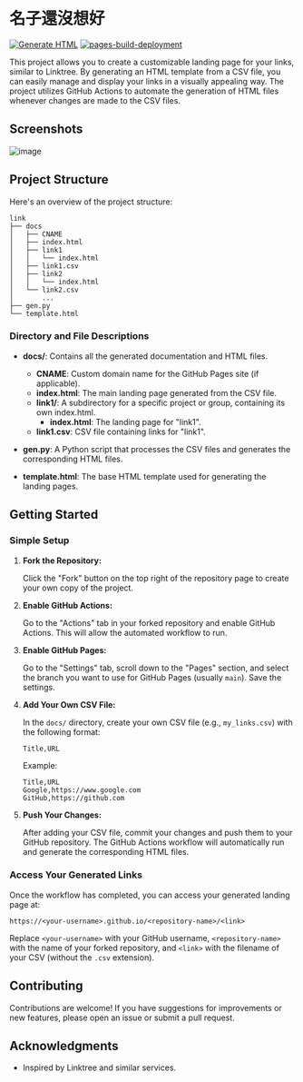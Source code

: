 
# 名子還沒想好
[![Generate HTML](https://github.com/NTUT-NPC/link/actions/workflows/gen.yml/badge.svg?branch=main)](https://github.com/NTUT-NPC/link/actions/workflows/gen.yml)
[![pages-build-deployment](https://github.com/NTUT-NPC/link/actions/workflows/pages/pages-build-deployment/badge.svg?branch=main)](https://github.com/NTUT-NPC/link/actions/workflows/pages/pages-build-deployment)

This project allows you to create a customizable landing page for your links, similar to Linktree. By generating an HTML template from a CSV file, you can easily manage and display your links in a visually appealing way. The project utilizes GitHub Actions to automate the generation of HTML files whenever changes are made to the CSV files.

## Screenshots
![image](https://github.com/user-attachments/assets/6d7536da-cc92-48aa-a068-53b0362914ed)


## Project Structure

Here's an overview of the project structure:

```
link
├── docs
│   ├── CNAME
│   ├── index.html
│   ├── link1
│   │   └── index.html
│   ├── link1.csv
│   ├── link2
│   │   └── index.html
│   └── link2.csv
│       ...
├── gen.py
└── template.html
```

### Directory and File Descriptions

- **docs/**: Contains all the generated documentation and HTML files.
  - **CNAME**: Custom domain name for the GitHub Pages site (if applicable).
  - **index.html**: The main landing page generated from the CSV file.
  - **link1/**: A subdirectory for a specific project or group, containing its own index.html.
    - **index.html**: The landing page for "link1".
  - **link1.csv**: CSV file containing links for "link1".

- **gen.py**: A Python script that processes the CSV files and generates the corresponding HTML files.

- **template.html**: The base HTML template used for generating the landing pages.

## Getting Started

### Simple Setup

1. **Fork the Repository:**

   Click the "Fork" button on the top right of the repository page to create your own copy of the project.

2. **Enable GitHub Actions:**

   Go to the "Actions" tab in your forked repository and enable GitHub Actions. This will allow the automated workflow to run.

3. **Enable GitHub Pages:**

   Go to the "Settings" tab, scroll down to the "Pages" section, and select the branch you want to use for GitHub Pages (usually `main`). Save the settings.

4. **Add Your Own CSV File:**

   In the `docs/` directory, create your own CSV file (e.g., `my_links.csv`) with the following format:

   ```
   Title,URL
   ```

   Example:

   ```
   Title,URL
   Google,https://www.google.com
   GitHub,https://github.com
   ```

5. **Push Your Changes:**

   After adding your CSV file, commit your changes and push them to your GitHub repository. The GitHub Actions workflow will automatically run and generate the corresponding HTML files.

### Access Your Generated Links

Once the workflow has completed, you can access your generated landing page at:

```
https://<your-username>.github.io/<repository-name>/<link>
```

Replace `<your-username>` with your GitHub username, `<repository-name>` with the name of your forked repository, and `<link>` with the filename of your CSV (without the `.csv` extension).

## Contributing

Contributions are welcome! If you have suggestions for improvements or new features, please open an issue or submit a pull request.

## Acknowledgments

- Inspired by Linktree and similar services.
